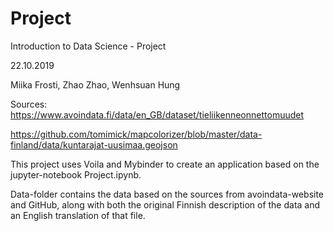 # Project
Introduction to Data Science - Project

22.10.2019

Miika Frosti, Zhao Zhao, Wenhsuan Hung

Sources:
https://www.avoindata.fi/data/en_GB/dataset/tieliikenneonnettomuudet

https://github.com/tomimick/mapcolorizer/blob/master/data-finland/data/kuntarajat-uusimaa.geojson

This project uses Voila and Mybinder to create an application based on the jupyter-notebook Project.ipynb.

Data-folder contains the data based on the sources from avoindata-website and GitHub, along with both the original Finnish description of the data and an English translation of that file.

